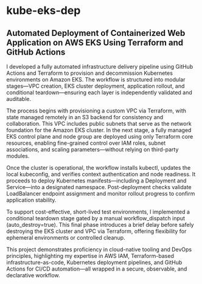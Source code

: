 # kube-eks-dep
## Automated Deployment of Containerized Web Application on AWS EKS Using Terraform and GitHub Actions


I developed a fully automated infrastructure delivery pipeline using GitHub Actions and Terraform to provision and decommission Kubernetes environments on Amazon EKS. The workflow is structured into modular stages—VPC creation, EKS cluster deployment, application rollout, and conditional teardown—ensuring each layer is independently validated and auditable.

The process begins with provisioning a custom VPC via Terraform, with state managed remotely in an S3 backend for consistency and collaboration. This VPC includes public subnets that serve as the network foundation for the Amazon EKS cluster. In the next stage, a fully managed EKS control plane and node group are deployed using only Terraform core resources, enabling fine-grained control over IAM roles, subnet associations, and scaling parameters—without relying on third-party modules.

Once the cluster is operational, the workflow installs kubectl, updates the local kubeconfig, and verifies context authentication and node readiness. It proceeds to deploy Kubernetes manifests—including a Deployment and Service—into a designated namespace. Post-deployment checks validate LoadBalancer endpoint assignment and monitor rollout progress to confirm application stability.

To support cost-effective, short-lived test environments, I implemented a conditional teardown stage gated by a manual workflow_dispatch input (auto_destroy=true). This final phase introduces a brief delay before safely destroying the EKS cluster and VPC via Terraform, offering flexibility for ephemeral environments or controlled cleanup.

This project demonstrates proficiency in cloud-native tooling and DevOps principles, highlighting my expertise in AWS IAM, Terraform-based infrastructure-as-code, Kubernetes deployment pipelines, and GitHub Actions for CI/CD automation—all wrapped in a secure, observable, and declarative workflow.


